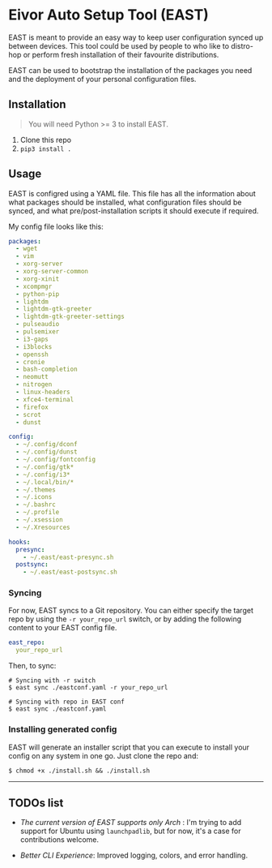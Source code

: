 # Eivor Auto Setup Tool (EAST)

EAST is meant to provide an easy way to keep user configuration synced up between devices. This tool could be used by people to who like to distro-hop or perform fresh installation of their favourite distributions.

EAST can be used to bootstrap the installation of the packages you need and the deployment of your personal configuration files.

## Installation

> You will need Python >= 3 to install EAST.

1. Clone this repo
2. `pip3 install .`

## Usage

EAST is configred using a YAML file. This file has all the information about what packages should be installed, what configuration files should be synced, and what pre/post-installation scripts it should execute if required.

My config file looks like this:

```yaml
packages:
  - wget
  - vim
  - xorg-server
  - xorg-server-common
  - xorg-xinit
  - xcompmgr
  - python-pip
  - lightdm
  - lightdm-gtk-greeter
  - lightdm-gtk-greeter-settings
  - pulseaudio
  - pulsemixer
  - i3-gaps
  - i3blocks
  - openssh
  - cronie
  - bash-completion
  - neomutt
  - nitrogen
  - linux-headers
  - xfce4-terminal
  - firefox
  - scrot
  - dunst

config:
  - ~/.config/dconf
  - ~/.config/dunst
  - ~/.config/fontconfig
  - ~/.config/gtk*
  - ~/.config/i3*
  - ~/.local/bin/*
  - ~/.themes
  - ~/.icons
  - ~/.bashrc
  - ~/.profile
  - ~/.xsession
  - ~/.Xresources

hooks:
  presync:
    - ~/.east/east-presync.sh
  postsync:
    - ~/.east/east-postsync.sh
```

### Syncing

For now, EAST syncs to a Git repository. You can either specify the target repo by using the `-r your_repo_url` switch, or by adding the following content to your EAST config file.

```yaml
east_repo:
  your_repo_url
```

Then, to sync:

```shell
# Syncing with -r switch
$ east sync ./eastconf.yaml -r your_repo_url

# Syncing with repo in EAST conf
$ east sync ./eastconf.yaml
```

### Installing generated config
EAST will generate an installer script that you can execute to install your config on any system in one go.
Just clone the repo and:

```shell
$ chmod +x ./install.sh && ./install.sh
```

---

## TODOs list

- *The current version of EAST supports only Arch* : I'm trying to add support for Ubuntu using `launchpadlib`, but for now, it's a case for contributions welcome.

- *Better CLI Experience*: Improved logging, colors, and error handling.
